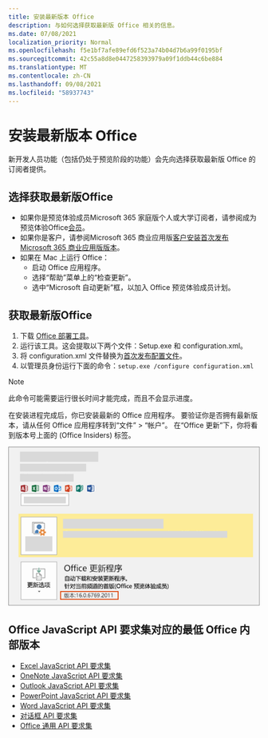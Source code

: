 ```yaml
---
title: 安装最新版本 Office
description: 与如何选择获取最新版 Office 相关的信息。
ms.date: 07/08/2021
localization_priority: Normal
ms.openlocfilehash: f5e1bf7afe89efd6f523a74b04d7b6a99f0195bf
ms.sourcegitcommit: 42c55a8d8e0447258393979a09f1ddb44c6be884
ms.translationtype: MT
ms.contentlocale: zh-CN
ms.lasthandoff: 09/08/2021
ms.locfileid: "58937743"
---
```

# <a name="install-the-latest-version-of-office"></a>安装最新版本 Office

新开发人员功能（包括仍处于预览阶段的功能）会先向选择获取最新版 Office 的订阅者提供。

## <a name="opt-in-to-getting-the-latest-builds-of-office"></a>选择获取最新版Office

- 如果你是预览体验成员Microsoft 365 家庭版个人或大学订阅者，请参阅成为预览体验Office[会员](https://insider.office.com)。
- 如果你是客户，请参阅Microsoft 365 商业应用版[客户安装首次发布Microsoft 365 商业应用版版本](https://support.office.com/article/4dd8ba40-73c0-4468-b778-c7b744d03ead)。
- 如果在 Mac 上运行 Office：
  - 启动 Office 应用程序。
  - 选择“帮助”菜单上的“检查更新”。
  - 选中“Microsoft 自动更新”框，以加入 Office 预览体验成员计划。

## <a name="get-the-latest-build-of-office"></a>获取最新版Office

1. 下载 [Office 部署工具](https://www.microsoft.com/download/details.aspx?id=49117)。
2. 运行该工具。这会提取以下两个文件：Setup.exe 和 configuration.xml。
3. 将 configuration.xml 文件替换为[首次发布配置文件](https://raw.githubusercontent.com/OfficeDev/Office-Add-in-Commands-Samples/master/Tools/FirstReleaseConfig/configuration.xml)。
4. 以管理员身份运行下面的命令：`setup.exe /configure configuration.xml`

> [!NOTE]
> 此命令可能需要运行很长时间才能完成，而且不会显示进度。

在安装进程完成后，你已安装最新的 Office 应用程序。 要验证你是否拥有最新版本，请从任何 Office 应用程序转到“文件” > “帐户”。 在“Office 更新”下，你将看到版本号上面的 (Office Insiders) 标签。

![显示具有预览体验成员标签Office信息的屏幕截图。](../images/office-insiders-label.png)

## <a name="minimum-office-builds-for-office-javascript-api-requirement-sets"></a>Office JavaScript API 要求集对应的最低 Office 内部版本

- [Excel JavaScript API 要求集](../reference/requirement-sets/excel-api-requirement-sets.md)
- [OneNote JavaScript API 要求集](../reference/requirement-sets/onenote-api-requirement-sets.md)
- [Outlook JavaScript API 要求集](../reference/requirement-sets/outlook-api-requirement-sets.md)
- [PowerPoint JavaScript API 要求集](../reference/requirement-sets/powerpoint-api-requirement-sets.md)
- [Word JavaScript API 要求集](../reference/requirement-sets/word-api-requirement-sets.md)
- [对话框 API 要求集](../reference/requirement-sets/dialog-api-requirement-sets.md)
- [Office 通用 API 要求集](../reference/requirement-sets/office-add-in-requirement-sets.md)
